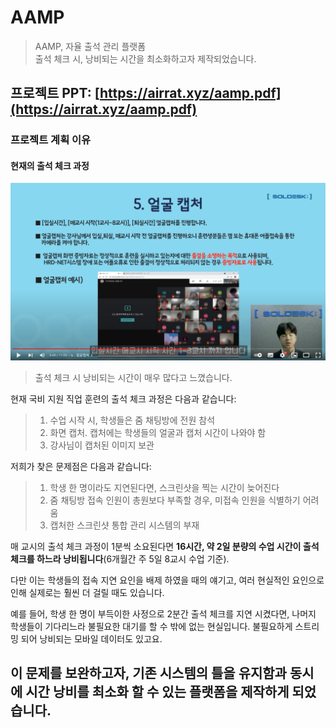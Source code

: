 # AAMP

> AAMP, 자율 출석 관리 플랫폼   
출석 체크 시, 낭비되는 시간을 최소화하고자 제작되었습니다.

## 프로젝트 PPT: [https://airrat.xyz/aamp.pdf](https://airrat.xyz/aamp.pdf)

### 프로젝트 계획 이유

#### 현재의 출석 체크 과정

![1](readme/img/1.png)

> 출석 체크 시 낭비되는 시간이 매우 많다고 느꼈습니다.

현재 국비 지원 직업 훈련의 출석 체크 과정은 다음과 같습니다:

> 1. 수업 시작 시, 학생들은 줌 채팅방에 전원 참석
> 2. 화면 캡처. 캡처에는 학생들의 얼굴과 캡처 시간이 나와야 함
> 3. 강사님이 캡처된 이미지 보관

저희가 찾은 문제점은 다음과 같습니다:
> 1. 학생 한 명이라도 지연된다면, 스크린샷을 찍는 시간이 늦어진다
> 2. 줌 채팅방 접속 인원이 총원보다 부족할 경우, 미접속 인원을 식별하기 어려움
> 3. 캡처한 스크린샷 통합 관리 시스템의 부재


매 교시의 출석 체크 과정이 1분씩 소요된다면 **16시간, 약 2일 분량의 수업 시간이 출석 체크를 하느라 낭비됩니다**(6개월간 주 5일 8교시 수업 기준).

다만 이는 학생들의 접속 지연 요인을 배제 하였을 때의 얘기고, 여러 현실적인 요인으로 인해 실제로는 훨씬 더 걸릴 때도 있습니다.

예를 들어, 학생 한 명이 부득이한 사정으로 2분간 출석 체크를 지연 시켰다면, 나머지 학생들이 기다리느라 불필요한 대기를 할 수 밖에 없는 현실입니다. 불필요하게 스트리밍 되어 낭비되는 모바일 데이터도 있고요.   

이 문제를 보완하고자, 기존 시스템의 틀을 유지함과 동시에 시간 낭비를 최소화 할 수 있는 플랫폼을 제작하게 되었습니다.
------------
